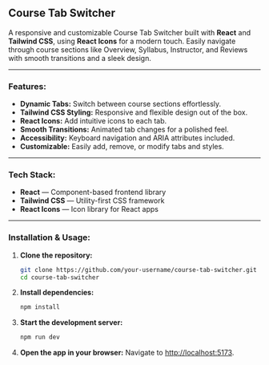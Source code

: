 ##  **Course Tab Switcher**

A responsive and customizable Course Tab Switcher built with **React** and **Tailwind CSS**, using **React Icons** for a modern touch. Easily navigate through course sections like Overview, Syllabus, Instructor, and Reviews with smooth transitions and a sleek design.

---

###  **Features:**
-  **Dynamic Tabs:** Switch between course sections effortlessly.
- **Tailwind CSS Styling:** Responsive and flexible design out of the box.
- **React Icons:** Add intuitive icons to each tab.
- **Smooth Transitions:** Animated tab changes for a polished feel.
- **Accessibility:** Keyboard navigation and ARIA attributes included.
- **Customizable:** Easily add, remove, or modify tabs and styles.

---

###  **Tech Stack:**
- **React** — Component-based frontend library
- **Tailwind CSS** — Utility-first CSS framework
- **React Icons** — Icon library for React apps

---

### **Installation & Usage:**

1. **Clone the repository:**
   ```bash
   git clone https://github.com/your-username/course-tab-switcher.git
   cd course-tab-switcher
   ```

2. **Install dependencies:**
   ```bash
   npm install
   ```

3. **Start the development server:**
   ```bash
   npm run dev
   ```

4. **Open the app in your browser:**
   Navigate to [http://localhost:5173](http://localhost:5173).


